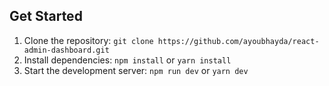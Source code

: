 
## Get Started

1. Clone the repository: `git clone https://github.com/ayoubhayda/react-admin-dashboard.git`
2. Install dependencies: `npm install` or `yarn install`
3. Start the development server: `npm run dev` or `yarn dev`